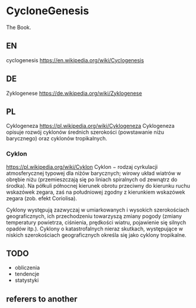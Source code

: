 # CycloneGenesis
The Book. 

## EN
cyclogenesis
https://en.wikipedia.org/wiki/Cyclogenesis

## DE
Zyklogenese
https://de.wikipedia.org/wiki/Zyklogenese


## PL
Cyklogeneza
https://pl.wikipedia.org/wiki/Cyklogeneza
Cyklogeneza opisuje rozwój cyklonów średnich szerokości (powstawanie niżu barycznego) oraz cyklonów tropikalnych. 

### Cyklon
https://pl.wikipedia.org/wiki/Cyklon
Cyklon − rodzaj cyrkulacji atmosferycznej typowej dla niżów barycznych; wirowy układ wiatrów w obrębie niżu (przemieszczają się po liniach spiralnych od zewnątrz do środka). Na półkuli północnej kierunek obrotu przeciwny do kierunku ruchu wskazówek zegara, zaś na południowej zgodny z kierunkiem wskazówek zegara (zob. efekt Coriolisa).

Cyklony występują zazwyczaj w umiarkowanych i wysokich szerokościach geograficznych, ich przechodzeniu towarzyszą zmiany pogody (zmiany temperatury powietrza, ciśnienia, prędkości wiatru, pojawienie się silnych opadów itp.). Cyklony o katastrofalnych nieraz skutkach, występujące w niskich szerokościach geograficznych określa się jako cyklony tropikalne. 


## TODO
+ obliczenia
+ tendencje
+ statystyki


## referers to another
